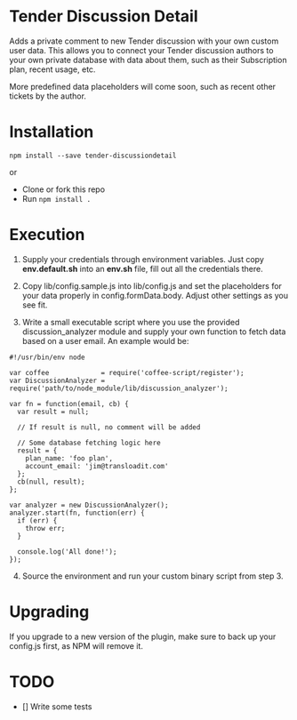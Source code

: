 Tender Discussion Detail
============================

Adds a private comment to new Tender discussion with your own custom user data.
This allows you to connect your Tender discussion authors to your own private database
with data about them, such as their Subscription plan, recent usage, etc.

More predefined data placeholders will come soon, such as recent other tickets by the author.


# Installation

`npm install --save tender-discussiondetail`

or

* Clone or fork this repo
* Run `npm install .`

# Execution

1. Supply your credentials through environment variables. Just copy **env.default.sh** into an **env.sh** file, fill out all the credentials there.

2. Copy lib/config.sample.js into lib/config.js and set the placeholders for your data properly in
config.formData.body. Adjust other settings as you see fit.

3. Write a small executable script where you use the provided discussion_analyzer module and supply your own function to fetch data based on a user email. An example would be:

```
#!/usr/bin/env node

var coffee             = require('coffee-script/register');
var DiscussionAnalyzer = require('path/to/node_module/lib/discussion_analyzer');

var fn = function(email, cb) {
  var result = null;

  // If result is null, no comment will be added

  // Some database fetching logic here
  result = {
    plan_name: 'foo plan',
    account_email: 'jim@transloadit.com'
  };
  cb(null, result);
};

var analyzer = new DiscussionAnalyzer();
analyzer.start(fn, function(err) {
  if (err) {
    throw err;
  }

  console.log('All done!');
});
```

4. Source the environment and run your custom binary script from step 3.


# Upgrading

If you upgrade to a new version of the plugin, make sure to back up your config.js first, as NPM will remove it.


# TODO

- [] Write some tests
